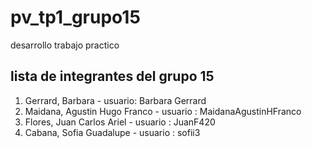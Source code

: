 # pv_tp1_grupo15
desarrollo trabajo practico

## lista de integrantes del grupo 15
1. Gerrard, Barbara - usuario: Barbara Gerrard 
2. Maidana, Agustin Hugo Franco - usuario : MaidanaAgustinHFranco
3. Flores, Juan Carlos Ariel - usuario : JuanF420
4. Cabana, Sofia Guadalupe - usuario : sofii3
